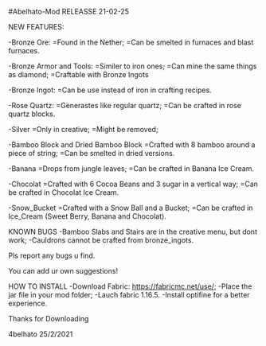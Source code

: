 #Abelhato-Mod
RELEASSE 21-02-25

NEW FEATURES:

-Bronze Ore:
  =Found in the Nether;
  =Can be smelted in furnaces and blast furnaces.
  
-Bronze Armor and Tools:
  =Similer to iron ones;
  =Can mine the same things as diamond;
  =Craftable with Bronze Ingots
  
-Bronze Ingot:
  =Can be use instead of iron in crafting recipes.
  
-Rose Quartz:
  =Generastes like regular quartz;
  =Can be crafted in rose quartz blocks.
  
-Silver
  =Only in creative;
  =Might be removed;
  
-Bamboo Block and Dried Bamboo Block
  =Crafted with 8 bamboo around a piece of string;
  =Can be smelted in dried versions.
 
-Banana
  =Drops from jungle leaves;
  =Can be crafted in Banana Ice Cream.
  
-Chocolat
  =Crafted with 6 Cocoa Beans and 3 sugar in a vertical way;
  =Can be crafted in Chocolat Ice Cream.
  
-Snow_Bucket
  =Crafted with a Snow Ball and a Bucket;
  =Can be crafted in Ice_Cream (Sweet Berry, Banana and Chocolat).
  
KNOWN BUGS
-Bamboo Slabs and Stairs are in the creative menu, but dont work;
-Cauldrons cannot be crafted from bronze_ingots.

Pls report any bugs u find.

You can add ur own suggestions!

HOW TO INSTALL
-Download Fabric: https://fabricmc.net/use/;
-Place the jar file in your mod folder;
-Lauch fabric 1.16.5.
-Install optifine for a better experience.

Thanks for Downloading

4belhato 25/2/2021
